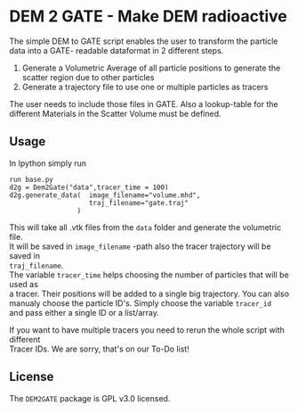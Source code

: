 # DEM 2 GATE - Make DEM radioactive

The simple DEM to GATE script enables the user to transform the particle data into a GATE- readable dataformat in 2 different steps.  

1. Generate a Volumetric Average of all particle positions to generate the scatter region due to other particles
2. Generate a trajectory file to use one or multiple particles as tracers

The user needs to include those files in GATE. Also a lookup-table for the different Materials in the Scatter Volume must be defined.  

## Usage
In Ipython simply run
```python3
run base.py 
d2g = Dem2Gate("data",tracer_time = 100)
d2g.generate_data(  image_filename="volume.mhd",
                    traj_filename="gate.traj"
                 ) 
```

This will take all .vtk files from the `data` folder and generate the volumetric file.  
It will be saved in `image_filename` -path also the tracer trajectory will be saved in  
 `traj_filename`.  
 The variable `tracer_time` helps choosing the number of particles that will be used as  
 a tracer. Their positions will be added to a single big trajectory.
 You can also manualy choose the particle ID's. Simply choose the variable `tracer_id`  
 and pass either a single ID or a list/array.
 
If you want to have multiple tracers you need to rerun the whole script with different  
Tracer IDs. We are sorry, that's on our To-Do list! 

## License

The `DEM2GATE` package is GPL v3.0 licensed. 

